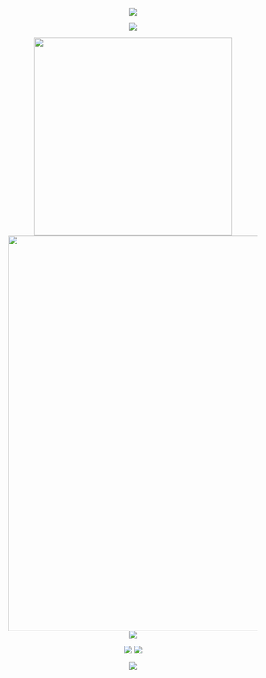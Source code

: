 <!-- https://github.com/kyechan99/capsule-render -->
<p align="center">
<img src="https://capsule-render.vercel.app/api?type=waving&color=timeGradient&height=300&&section=header&text=HI%20THERE&fontSize=90&fontAlign=50&fontAlignY=30&desc=I%20am%20MrAshers!&descAlign=50&descSize=30&descAlignY=60&animation=twinkling" />
</p>

<!-- https://github.com/DenverCoder1/readme-typing-svg -->
<p align="center">
<img src="https://readme-typing-svg.demolab.com?font=Orbitron&size=25&pause=1000&center=true&vCenter=true&random=false&width=600&lines=Welcome+to+my+GitHub+profile+page!;I+am+super+obsessed+with+programming!" />
</p>

<p align="center">

<!-- https://github.com/DenverCoder1/github-readme-streak-stats -->
<img align="center" width="400" src="https://streak-stats.demolab.com?user=MrAshers&theme=transparent&date_format=%5BY.%5Dn.j&hide_border=true" />
<br/>
<!-- https://github.com/Ashutosh00710/github-readme-activity-graph -->
<img width="800" src="https://github-readme-activity-graph.vercel.app/graph?username=MrAshers&theme=github-compact&hide_border=true&area=true&custom_title=Contribution%20Graph" />

<br/>
<!-- https://github.com/tandpfun/skill-icons -->
<img align="center" src="https://skillicons.dev/icons?i=py,html,css,js,ts,md,linux,mysql&theme=light" />
</p>

<!-- https://github.com/badges/shields -->
<p align="center">
<a href="https://github.com/MrAshers"><img src="https://img.shields.io/badge/GitHub-MrAshers-blue?logo=github" /></a>

<!-- https://github.com/antonkomarev/github-profile-views-counter -->
<img src="https://komarev.com/ghpvc/?username=MrAshers&abbreviated=true&color=yellow" />
</p>

<!-- https://github.com/kyechan99/capsule-render -->
<p align="center">
<img src="https://capsule-render.vercel.app/api?type=waving&color=timeGradient&height=300&&section=footer&text=THE%20END&fontSize=90&fontAlign=50&fontAlignY=70&desc=Hope%20your%20program%20is%20bug-free!&descAlign=50&descSize=30&descAlignY=40&animation=twinkling" />
</p>
